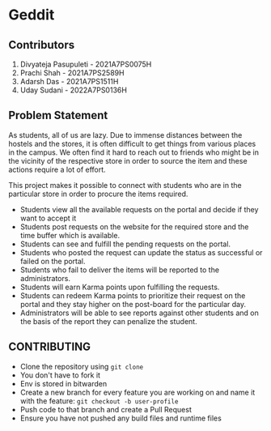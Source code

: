 # Geddit

## Contributors

1. Divyateja Pasupuleti - 2021A7PS0075H
2. Prachi Shah - 2021A7PS2589H
3. Adarsh Das - 2021A7PS1511H
4. Uday Sudani - 2022A7PS0136H

## Problem Statement

As students, all of us are lazy. Due to immense distances between the hostels and the stores, it is often difficult to get things from various places in the campus. We often find it hard to reach out to friends who might be in the vicinity of the respective store in order to source the item and these actions require a lot of effort.

This project makes it possible to connect with students who are in the particular store in order to procure the items required.

- Students view all the available requests on the portal and decide if they want to accept it
- Students post requests on the website for the required store and the time buffer which is available.
- Students can see and fulfill the pending requests on the portal.
- Students who posted the request can update the status as successful or failed on the portal.
- Students who fail to deliver the items will be reported to the administrators.
- Students will earn Karma points upon fulfilling the requests.
- Students can redeem Karma points to prioritize their request on the portal and they stay higher on the post-board for the particular day.
- Administrators will be able to see reports against other students and on the basis of the report they can penalize the student.

## CONTRIBUTING

- Clone the repository using `git clone`
- You don't have to fork it
- Env is stored in bitwarden
- Create a new branch for every feature you are working on and name it with the feature: `git checkout -b user-profile`
- Push code to that branch and create a Pull Request
- Ensure you have not pushed any build files and runtime files
